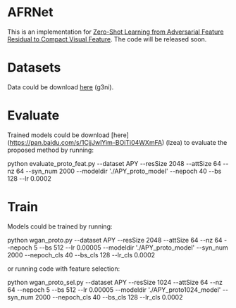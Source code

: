 # AFRNet
This is an implementation for [Zero-Shot Learning from Adversarial Feature Residual to Compact Visual Feature](https://arxiv.org/submit/3344955/view).
The code will be released soon.

# Datasets
Data could be download [here](https://pan.baidu.com/s/1Swib6P5fbAWOI_LrK3ND0Q) (g3ni).

# Evaluate
Trained models could be download [here] (https://pan.baidu.com/s/1CjjJwlYim-BOiTi04WXmFA) (lzea) to evaluate the proposed method by running:

python evaluate_proto_feat.py --dataset APY --resSize 2048 --attSize 64 --nz 64 --syn_num 2000 --modeldir './APY_proto_model' --nepoch 40 --bs 128 --lr 0.0002

# Train
Models could be trained by running:

python wgan_proto.py --dataset APY --resSize 2048 --attSize 64 --nz 64 --nepoch 5 --bs 512 --lr 0.00005 --modeldir './APY_proto_model' --syn_num 2000 --nepoch_cls 40 --bs_cls 128 --lr_cls 0.0002

or running code with feature selection:

python wgan_proto_sel.py --dataset APY --resSize 1024 --attSize 64 --nz 64 --nepoch 5 --bs 512 --lr 0.00005 --modeldir './APY_proto1024_model' --syn_num 2000 --nepoch_cls 40 --bs_cls 128 --lr_cls 0.0002
